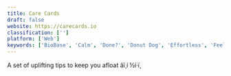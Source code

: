 ```yaml
---
title: Care Cards
draft: false 
website: https://carecards.io
classification: ['']
platform: ['Web']
keywords: ['BioBase', 'Calm', 'Done?', 'Donut Dog', 'Effortless', 'FeelsFM', 'Forest', 'Google Wellbeing', 'Grapefruit', 'Maisie', 'Memory by Timely', 'Mental Screening', 'Nao.', 'PROSPER', 'Pulse.red', 'Replika', 'Siempo', 'Simple Habit', 'The New Headspace', 'Time', 'Time 2', 'UnPlug']
---
```

A set of uplifting tips to keep you afloat âï¸í ½í·ï¸